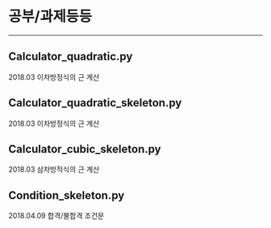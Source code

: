공부/과제등등
================
- - -
Calculator_quadratic.py
-------------

2018.03
이차방정식의 근 계산


Calculator_quadratic_skeleton.py
-------------

2018.03
이차방정식의 근 계산


Calculator_cubic_skeleton.py
-------------

2018.03
삼차방적식의 근 계산


Condition_skeleton.py
-------------

2018.04.09
합격/불합격
조건문
